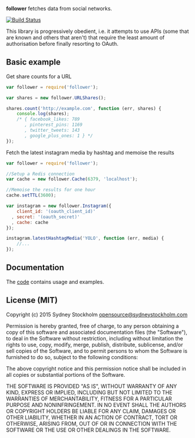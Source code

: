 **follower** fetches data from social networks.

[![Build Status](https://travis-ci.org/sydneystockholm/follower.svg)](https://travis-ci.org/sydneystockholm/follower)


This library is progressively obedient, i.e. it attempts to use APIs
(some that are known and others that aren't) that require the least amount of
authorisation before finally resorting to OAuth.



## Basic example

Get share counts for a URL

```javascript
var follower = require('follower');

var shares = new follower.URLShares();

shares.count('http://example.com', function (err, shares) {
    console.log(shares);
    /* { facebook_likes: 789
       , pinterest_pins: 1169
       , twitter_tweets: 143
       , google_plus_ones: 1 } */
});
```

Fetch the latest instagram media by hashtag and memoise the results

```javascript
var follower = require('follower');

//Setup a Redis connection
var cache = new follower.Cache(6379, 'localhost');

//Memoise the results for one hour
cache.setTTL(3600);

var instagram = new follower.Instagram({
    client_id: '(oauth_client_id)'
  , secret: '(oauth_secret)'
  , cache: cache
});

instagram.latestHashtagMedia('YOLO', function (err, media) {
    //...
});
```

## Documentation

The [code](https://github.com/sydneystockholm/follower/tree/master/lib)
contains usage and examples.

## License (MIT)

Copyright (c) 2015 Sydney Stockholm <opensource@sydneystockholm.com>

Permission is hereby granted, free of charge, to any person obtaining
a copy of this software and associated documentation files (the
"Software"), to deal in the Software without restriction, including
without limitation the rights to use, copy, modify, merge, publish,
distribute, sublicense, and/or sell copies of the Software, and to
permit persons to whom the Software is furnished to do so, subject to
the following conditions:

The above copyright notice and this permission notice shall be
included in all copies or substantial portions of the Software.

THE SOFTWARE IS PROVIDED "AS IS", WITHOUT WARRANTY OF ANY KIND,
EXPRESS OR IMPLIED, INCLUDING BUT NOT LIMITED TO THE WARRANTIES OF
MERCHANTABILITY, FITNESS FOR A PARTICULAR PURPOSE AND
NONINFRINGEMENT. IN NO EVENT SHALL THE AUTHORS OR COPYRIGHT HOLDERS BE
LIABLE FOR ANY CLAIM, DAMAGES OR OTHER LIABILITY, WHETHER IN AN ACTION
OF CONTRACT, TORT OR OTHERWISE, ARISING FROM, OUT OF OR IN CONNECTION
WITH THE SOFTWARE OR THE USE OR OTHER DEALINGS IN THE SOFTWARE.
